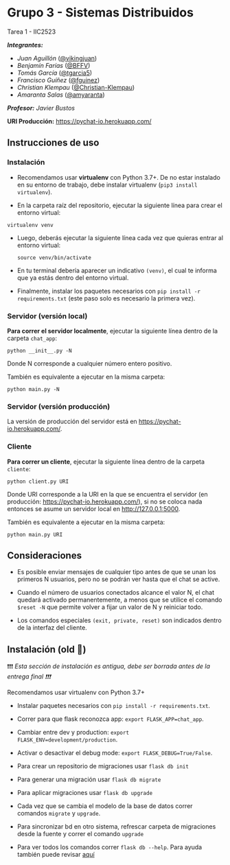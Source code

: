# Grupo 3 - Sistemas Distribuidos
Tarea 1 - IIC2523

***Integrantes:***
- *Juan Aguillón* ([@vikingjuan](https://github.com/vikingjuan))
- *Benjamín Farías* ([@BFFV](https://github.com/BFFV))
- *Tomás García* ([@tgarcia5](https://github.com/tgarcia5))
- *Francisco Guíñez* ([@fguinez](https://github.com/fguinez))
- *Christian Klempau* ([@Christian-Klempau](https://github.com/Christian-Klempau))
- *Amaranta Salas* ([@amyaranta](https://github.com/amyaranta))

***Profesor:** Javier Bustos*

**URI Producción:** https://pychat-io.herokuapp.com/

## Instrucciones de uso
### Instalación

- Recomendamos usar **virtualenv** con Python 3.7+. De no estar instalado en su entorno de trabajo, debe instalar virtualenv (`pip3 install virtualenv`).

- En la carpeta raíz del repositorio, ejecutar la siguiente línea para crear el entorno virtual:

```
virtualenv venv
```

- Luego, deberás ejecutar la siguiente línea cada vez que quieras entrar al entorno virtual:

  ```
  source venv/bin/activate
  ```
  
- En tu terminal debería aparecer un indicativo `(venv)`, el cual te informa que ya estás dentro del entorno virtual.

- Finalmente, instalar los paquetes necesarios con `pip install -r requirements.txt` (este paso solo es necesario la primera vez).

### Servidor (versión local)

**Para correr el servidor localmente**, ejecutar la siguiente línea dentro de la carpeta `chat_app`:

```
python __init__.py -N
```

Donde N corresponde a cualquier número entero positivo.

También es equivalente a ejecutar en la misma carpeta:

```
python main.py -N
```

### Servidor (versión producción)

La versión de producción del servidor está en https://pychat-io.herokuapp.com/.

### Cliente

**Para correr un cliente**, ejecutar la siguiente línea dentro de la carpeta `cliente`:

```
python client.py URI
```

Donde URI corresponde a la URI en la que se encuentra el servidor (en producción: https://pychat-io.herokuapp.com/), si no se coloca nada entonces se 
asume un servidor local en http://127.0.0.1:5000.

También es equivalente a ejecutar en la misma carpeta:

```
python main.py URI
```

## Consideraciones

- Es posible enviar mensajes de cualquier tipo antes de que se unan los primeros N usuarios,
 pero no se podrán ver hasta que el chat se active.

- Cuando el número de usuarios conectados alcance el valor N, el chat quedará activado permanentemente,
a menos que se utilice el comando `$reset -N` que permite volver a fijar un valor de N y reiniciar todo.

- Los comandos especiales ``(exit, private, reset)`` son indicados dentro de la interfaz del cliente.

## Instalación (old 🚨)

❗️❗️❗️ _Esta sección de instalación es antigua, debe ser borrada antes de la entrega final ❗️❗️❗️_

Recomendamos usar virtualenv con Python 3.7+

- Instalar paquetes necesarios con `pip install -r requirements.txt`.

- Correr para que flask reconozca app: `export FLASK_APP=chat_app`.

- Cambiar entre dev y production: `export FLASK_ENV=development/production`.

- Activar o desactivar el debug mode: `export FLASK_DEBUG=True/False`.

- Para crear un repositorio de migraciones usar `flask db init`

- Para generar una migración usar `flask db migrate`

- Para aplicar migraciones usar `flask db upgrade`

- Cada vez que se cambia el modelo de la base de datos correr comandos 
`migrate` y `upgrade`.

- Para sincronizar bd en otro sistema, refrescar carpeta de migraciones
desde la fuente y correr el comando `upgrade`

- Para ver todos los comandos correr `flask db --help`. Para ayuda también puede 
revisar [aquí](https://flask-migrate.readthedocs.io/en/latest/)
